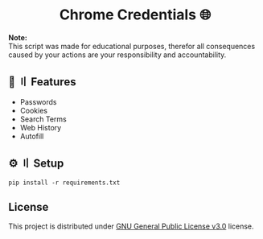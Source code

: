 <h1 align="center">Chrome Credentials 🌐</h1>

**Note:** \
This script was made for educational purposes, therefor all consequences caused by your actions are your responsibility and accountability.

## 🔰 〢 Features
- Passwords
- Cookies
- Search Terms
- Web History
- Autofill

## ⚙️ 〢 Setup
```
pip install -r requirements.txt
```

## License
This project is distributed under [GNU General Public License v3.0](https://github.com/netgian/Chrome-Credentials/blob/main/LICENSE) license.
